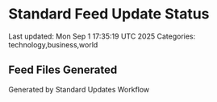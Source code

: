 # Standard Feed Update Status
Last updated: Mon Sep  1 17:35:19 UTC 2025
Categories: technology,business,world

## Feed Files Generated

Generated by Standard Updates Workflow
